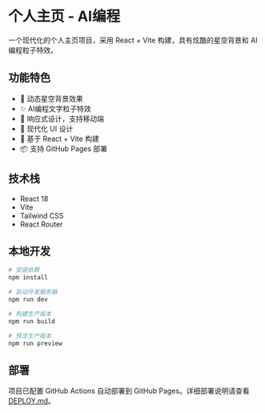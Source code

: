 # 个人主页 - AI编程

一个现代化的个人主页项目，采用 React + Vite 构建，具有炫酷的星空背景和 AI 编程粒子特效。
## 功能特色
- 🌟 动态星空背景效果
- ✨ AI编程文字粒子特效
- 📱 响应式设计，支持移动端
- 🎨 现代化 UI 设计
- 🚀 基于 React + Vite 构建
- 📦 支持 GitHub Pages 部署
## 技术栈

- React 18
- Vite
- Tailwind CSS
- React Router

## 本地开发

```bash
# 安装依赖
npm install

# 启动开发服务器
npm run dev

# 构建生产版本
npm run build

# 预览生产版本
npm run preview
```

## 部署

项目已配置 GitHub Actions 自动部署到 GitHub Pages。详细部署说明请查看 [DEPLOY.md](./DEPLOY.md)。
